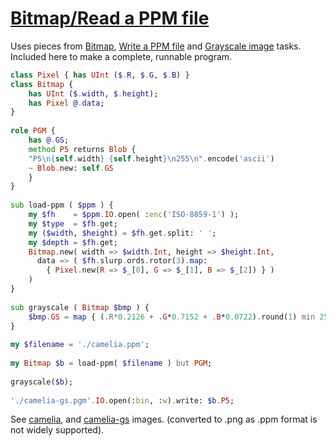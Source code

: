 [1]: https://rosettacode.org/wiki/Bitmap/Read_a_PPM_file

# [Bitmap/Read a PPM file][1]

Uses pieces from [ Bitmap](https://rosettacode.org/wiki/Bitmap#Raku), [ Write a PPM file](https://rosettacode.org/wiki/Bitmap/Write_a_PPM_file#Raku) and [ Grayscale image](https://rosettacode.org/wiki/Grayscale_image#Raku) tasks. Included here to make a complete, runnable program.

```raku
class Pixel { has UInt ($.R, $.G, $.B) }
class Bitmap {
    has UInt ($.width, $.height);
    has Pixel @.data;
}
 
role PGM {
    has @.GS;
    method P5 returns Blob {
	"P5\n{self.width} {self.height}\n255\n".encode('ascii')
	~ Blob.new: self.GS
    }
}
 
sub load-ppm ( $ppm ) {
    my $fh    = $ppm.IO.open( :enc('ISO-8859-1') );
    my $type  = $fh.get;
    my ($width, $height) = $fh.get.split: ' ';
    my $depth = $fh.get;
    Bitmap.new( width => $width.Int, height => $height.Int,
      data => ( $fh.slurp.ords.rotor(3).map:
        { Pixel.new(R => $_[0], G => $_[1], B => $_[2]) } )
    )
}
 
sub grayscale ( Bitmap $bmp ) {
    $bmp.GS = map { (.R*0.2126 + .G*0.7152 + .B*0.0722).round(1) min 255 }, $bmp.data;
}
 
my $filename = './camelia.ppm';
 
my Bitmap $b = load-ppm( $filename ) but PGM;
 
grayscale($b);
 
'./camelia-gs.pgm'.IO.open(:bin, :w).write: $b.P5;
```


See [camelia](https://github.com/thundergnat/rc/blob/master/img/camelia.png), and [camelia-gs](https://github.com/thundergnat/rc/blob/master/img/camelia-gs.png) images. (converted to .png as .ppm format is not widely supported).